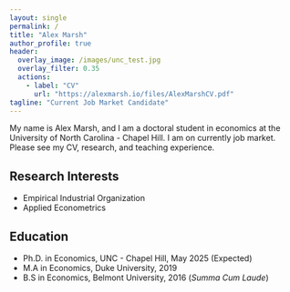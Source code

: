 ```yaml
---
layout: single
permalink: /
title: "Alex Marsh"
author_profile: true
header:
  overlay_image: /images/unc_test.jpg
  overlay_filter: 0.35
  actions:
    - label: "CV"
      url: "https://alexmarsh.io/files/AlexMarshCV.pdf"    
tagline: "Current Job Market Candidate"
---
```


My name is Alex Marsh, and I am a doctoral student in economics at the University of North Carolina - Chapel Hill. I am on currently job market. Please see my CV, research, and teaching experience.

## Research Interests
- Empirical Industrial Organization
- Applied Econometrics

## Education
- Ph.D. in Economics, UNC - Chapel Hill, May 2025 (Expected)
- M.A in Economics, Duke University, 2019
- B.S in Economics, Belmont University, 2016 (*Summa Cum Laude*)